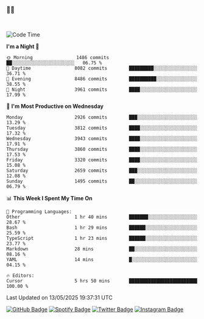 ### 🤙🍺

<!-- <a href="https://github-readme-stats.vercel.app/api?username=hzak2xx&count_private=true&show_icons=true&theme=dracula">
  <img align="center" src="https://github-readme-stats.vercel.app/api?username=hzak2xx&count_private=true&show_icons=true&theme=dracula" />
</a>
</br> -->
</br>

<!--START_SECTION:waka-->
![Code Time](http://img.shields.io/badge/Code%20Time-4%2C209%20hrs%2040%20mins-blue)

**I'm a Night 🦉** 

```text
🌞 Morning                1486 commits        ██░░░░░░░░░░░░░░░░░░░░░░░   06.75 % 
🌆 Daytime                8082 commits        █████████░░░░░░░░░░░░░░░░   36.71 % 
🌃 Evening                8486 commits        ██████████░░░░░░░░░░░░░░░   38.55 % 
🌙 Night                  3961 commits        ████░░░░░░░░░░░░░░░░░░░░░   17.99 % 
```
📅 **I'm Most Productive on Wednesday** 

```text
Monday                   2926 commits        ███░░░░░░░░░░░░░░░░░░░░░░   13.29 % 
Tuesday                  3812 commits        ████░░░░░░░░░░░░░░░░░░░░░   17.32 % 
Wednesday                3943 commits        ████░░░░░░░░░░░░░░░░░░░░░   17.91 % 
Thursday                 3860 commits        ████░░░░░░░░░░░░░░░░░░░░░   17.53 % 
Friday                   3320 commits        ████░░░░░░░░░░░░░░░░░░░░░   15.08 % 
Saturday                 2659 commits        ███░░░░░░░░░░░░░░░░░░░░░░   12.08 % 
Sunday                   1495 commits        ██░░░░░░░░░░░░░░░░░░░░░░░   06.79 % 
```


📊 **This Week I Spent My Time On** 

```text
💬 Programming Languages: 
Other                    1 hr 40 mins        ███████░░░░░░░░░░░░░░░░░░   28.67 % 
Bash                     1 hr 29 mins        ██████░░░░░░░░░░░░░░░░░░░   25.59 % 
TypeScript               1 hr 23 mins        ██████░░░░░░░░░░░░░░░░░░░   23.77 % 
Markdown                 28 mins             ██░░░░░░░░░░░░░░░░░░░░░░░   08.16 % 
YAML                     14 mins             █░░░░░░░░░░░░░░░░░░░░░░░░   04.15 % 

🔥 Editors: 
Cursor                   5 hrs 50 mins       █████████████████████████   100.00 % 
```


 Last Updated on 13/05/2025 19:37:31 UTC
<!--END_SECTION:waka-->

[![GitHub Badge](https://img.shields.io/badge/GitHub-100000?style=for-the-badge&logo=github&logoColor=white)](https://github.com/hzak2xx)
[![Spotify Badge](https://img.shields.io/badge/Spotify-1ED760?&style=for-the-badge&logo=spotify&logoColor=white)](https://open.spotify.com/user/uf90s6sbbh75a1mt44clkhkvf)
[![Twitter Badge](https://img.shields.io/badge/Twitter-1DA1F2?style=for-the-badge&logo=twitter&logoColor=white)](https://twitter.com/hzak2xx)
[![Instagram Badge](https://img.shields.io/badge/Instagram-E4405F?style=for-the-badge&logo=instagram&logoColor=white)](https://www.instagram.com/hzak2xx/)
